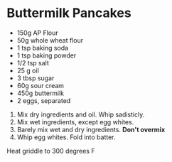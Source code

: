 # Buttermilk Pancakes

* 150g AP Flour
* 50g whole wheat flour
* 1 tsp baking soda
* 1 tsp baking powder
* 1/2 tsp salt
* 25 g oil
* 3 tbsp sugar
* 60g sour cream
* 450g buttermilk
* 2 eggs, separated


1. Mix dry ingredients and oil.  Whip sadisticly.
2. Mix wet ingredients, except egg whites.
3. Barely mix wet and dry ingredients.  **Don't overmix**
4. Whip egg whites.  Fold into batter.

Heat griddle to 300 degrees F
